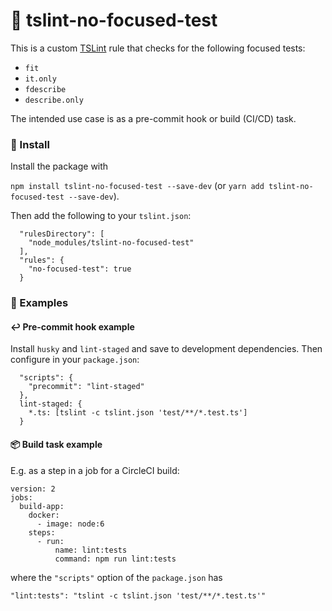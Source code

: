 # 🔬 tslint-no-focused-test

This is a custom [TSLint](https://palantir.github.io/tslint/) rule that checks
for the following focused tests:

* `fit`
* `it.only`
* `fdescribe`
* `describe.only`

The intended use case is as a pre-commit hook or build (CI/CD) task.

### 📝 Install

Install the package with

`npm install tslint-no-focused-test --save-dev` (or `yarn add tslint-no-focused-test --save-dev`).

Then add the following to your `tslint.json`:

```
  "rulesDirectory": [
    "node_modules/tslint-no-focused-test"
  ],
  "rules": {
    "no-focused-test": true
  }
```

### 📖 Examples

#### ↩️ Pre-commit hook example

Install `husky` and `lint-staged` and save to development dependencies. Then
configure in your `package.json`:

```
  "scripts": {
    "precommit": "lint-staged"
  },
  lint-staged: {
    *.ts: [tslint -c tslint.json 'test/**/*.test.ts']
  }
```

#### 📦  Build task example

E.g. as a step in a job for a CircleCI build:

```
version: 2
jobs:
  build-app:
    docker:
      - image: node:6
    steps:
      - run:
          name: lint:tests
          command: npm run lint:tests
```

where the `"scripts"` option of the `package.json` has

`"lint:tests": "tslint -c tslint.json 'test/**/*.test.ts'"`
